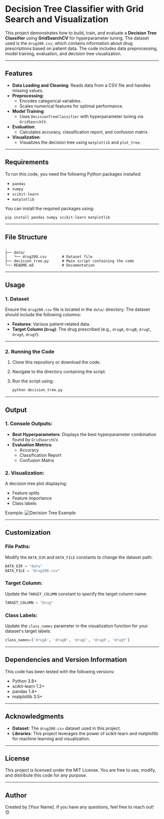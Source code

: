 
# Decision Tree Classifier with Grid Search and Visualization

This project demonstrates how to build, train, and evaluate a **Decision Tree Classifier** using **GridSearchCV** for hyperparameter tuning. The dataset used is the `drug200.csv`, which contains information about drug prescriptions based on patient data. The code includes data preprocessing, model training, evaluation, and decision tree visualization.

---

## Features

- **Data Loading and Cleaning**: Reads data from a CSV file and handles missing values.
- **Preprocessing**:
  - Encodes categorical variables.
  - Scales numerical features for optimal performance.
- **Model Training**:
  - Uses `DecisionTreeClassifier` with hyperparameter tuning via `GridSearchCV`.
- **Evaluation**:
  - Calculates accuracy, classification report, and confusion matrix.
- **Visualization**:
  - Visualizes the decision tree using `matplotlib` and `plot_tree`.

---

## Requirements

To run this code, you need the following Python packages installed:

- `pandas`
- `numpy`
- `scikit-learn`
- `matplotlib`

You can install the required packages using:

```bash
pip install pandas numpy scikit-learn matplotlib
```

---

## File Structure

```plaintext
.
├── data/
│   └── drug200.csv       # Dataset file
├── decision_tree.py      # Main script containing the code
└── README.md             # Documentation
```

---

## Usage

### 1. Dataset

Ensure the `drug200.csv` file is located in the `data/` directory. The dataset should include the following columns:

- **Features**: Various patient-related data.
- **Target Column (`Drug`)**: The drug prescribed (e.g., `drugA`, `drugB`, `drugC`, `drugX`, `drugY`).

---

### 2. Running the Code

1. Clone this repository or download the code.
2. Navigate to the directory containing the script.
3. Run the script using:

   ```bash
   python decision_tree.py
   ```

---

## Output

### 1. Console Outputs:
- **Best Hyperparameters**: Displays the best hyperparameter combination found by `GridSearchCV`.
- **Evaluation Metrics**:
  - Accuracy
  - Classification Report
  - Confusion Matrix

### 2. Visualization:
A decision tree plot displaying:
- Feature splits
- Feature importance
- Class labels

Example:
![Decision Tree Example](https://via.placeholder.com/800x400?text=Decision+Tree+Visualization)

---

## Customization

### File Paths:
Modify the `DATA_DIR` and `DATA_FILE` constants to change the dataset path:

```python
DATA_DIR = "data"
DATA_FILE = "drug200.csv"
```

### Target Column:
Update the `TARGET_COLUMN` constant to specify the target column name:

```python
TARGET_COLUMN = "Drug"
```

### Class Labels:
Update the `class_names` parameter in the visualization function for your dataset's target labels:

```python
class_names=['drugA', 'drugB', 'drugC', 'drugX', 'drugY']
```

---

## Dependencies and Version Information

This code has been tested with the following versions:
- Python 3.8+
- scikit-learn 1.2+
- pandas 1.4+
- matplotlib 3.5+

---

## Acknowledgments

- **Dataset**: The `drug200.csv` dataset used in this project.
- **Libraries**: This project leverages the power of scikit-learn and matplotlib for machine learning and visualization.

---

## License

This project is licensed under the MIT License. You are free to use, modify, and distribute this code for any purpose.

---

## Author

Created by [Your Name]. If you have any questions, feel free to reach out! 😊
